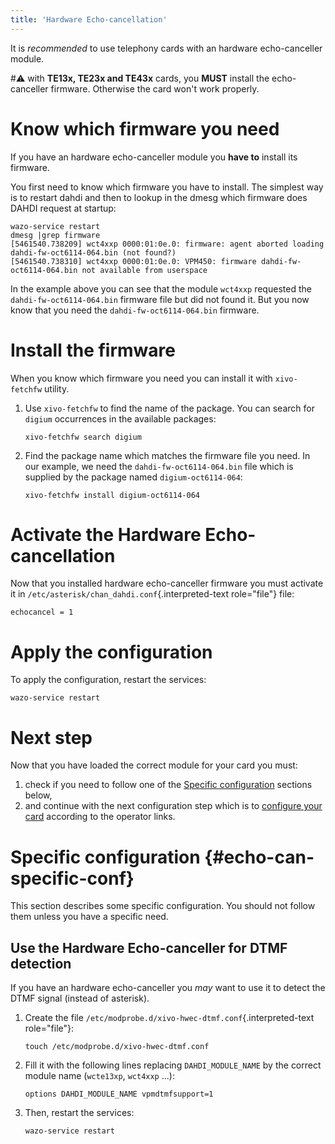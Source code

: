 ```yaml
---
title: 'Hardware Echo-cancellation'
---
```


It is _recommended_ to use telephony cards with an hardware echo-canceller module.

#:warning: with **TE13x, TE23x and TE43x** cards, you **MUST** install the echo-canceller firmware.
Otherwise the card won\'t work properly.

# Know which firmware you need

If you have an hardware echo-canceller module you **have to** install its firmware.

You first need to know which firmware you have to install. The simplest way is to restart dahdi and
then to lookup in the dmesg which firmware does DAHDI request at startup:

    wazo-service restart
    dmesg |grep firmware
    [5461540.738209] wct4xxp 0000:01:0e.0: firmware: agent aborted loading dahdi-fw-oct6114-064.bin (not found?)
    [5461540.738310] wct4xxp 0000:01:0e.0: VPM450: firmware dahdi-fw-oct6114-064.bin not available from userspace

In the example above you can see that the module `wct4xxp` requested the `dahdi-fw-oct6114-064.bin`
firmware file but did not found it. But you now know that you need the `dahdi-fw-oct6114-064.bin`
firmware.

# Install the firmware

When you know which firmware you need you can install it with `xivo-fetchfw` utility.

1.  Use `xivo-fetchfw` to find the name of the package. You can search for `digium` occurrences in
    the available packages:

        xivo-fetchfw search digium

2.  Find the package name which matches the firmware file you need. In our example, we need the
    `dahdi-fw-oct6114-064.bin` file which is supplied by the package named `digium-oct6114-064`:

        xivo-fetchfw install digium-oct6114-064

# Activate the Hardware Echo-cancellation

Now that you installed hardware echo-canceller firmware you must activate it in
`/etc/asterisk/chan_dahdi.conf`{.interpreted-text role="file"} file:

    echocancel = 1

# Apply the configuration

To apply the configuration, restart the services:

    wazo-service restart

# Next step

Now that you have loaded the correct module for your card you must:

1.  check if you need to follow one of the
    [Specific configuration](/uc-doc/administration/hardware/echo_canceller#echo-can-specific-conf)
    sections below,
2.  and continue with the next configuration step which is to
    [configure your card](/uc-doc/administration/hardware/card_configuration) according to the
    operator links.

# Specific configuration {#echo-can-specific-conf}

This section describes some specific configuration. You should not follow them unless you have a
specific need.

## Use the Hardware Echo-canceller for DTMF detection

If you have an hardware echo-canceller you _may_ want to use it to detect the DTMF signal (instead
of asterisk).

1.  Create the file `/etc/modprobe.d/xivo-hwec-dtmf.conf`{.interpreted-text role="file"}:

        touch /etc/modprobe.d/xivo-hwec-dtmf.conf

2.  Fill it with the following lines replacing `DAHDI_MODULE_NAME` by the correct module name
    (`wcte13xp`, `wct4xxp` \...):

        options DAHDI_MODULE_NAME vpmdtmfsupport=1

3.  Then, restart the services:

        wazo-service restart
